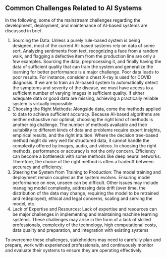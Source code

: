 ## Common Challenges Related to AI Systems

In the following, some of the mainstream challenges regarding the development, deployment, and maintenance of AI-based systems are discussed in brief.

1. Sourcing the Data: Unless a purely rule-based system is being designed, most of the current AI-based systems rely on data of some sort. Analyzing sentiments from text, recognizing a face from a random walk, and flagging a defective item from the production line are only a few examples. Sourcing the data, preprocessing it, and finally having the data of sufficient quality that can train the system and generalize the learning for better performance is a major challenge. Poor data leads to poor results. For instance, consider a chest X-ray is used for COVID diagnosis. If we are to train an AI-based system to automatically detect the symptoms and severity of the disease, we must have access to a sufficient number of varying images in sufficient quality. If either adequate data or good data are missing, achieving a practically reliable system is virtually impossible.
2. Choosing the Right Methods: Alongside data, come the methods applied to data to achieve sufficient accuracy. Because AI-based algorithms are neither exhaustive nor optimal, choosing the right kind of methods is another big challenge. The number of methods available and their suitability to different kinds of data and problems require expert insights, empirical results, and the right intuition. Where the decision tree-based method might do very well for structured data, it cannot handle the complexity offered by images, audio, and videos. In choosing the right methods, performance or accuracy is not the only concern. Efficiency can become a bottleneck with some methods like deep neural networks. Therefore, the choice of the right method is often a tradeoff between accuracy and efficiency.
3. Steering the System from Training to Production: The model training and deployment remain coupled as the system evolves. Ensuring model performance on new, unseen can be difficult. Other issues may include managing model complexity, addressing data drift (over time, the distribution of the data may change, requiring the model to be retrained and redeployed), ethical and legal concerns, scaling and serving the model, etc.
4. Lack of Expertise and Resources: Lack of expertise and resources can be major challenges in implementing and maintaining machine learning systems. These challenges may arise in the form of a lack of skilled professionals, complexity of the technology, high computational costs, data quality and preparation, and integration with existing systems

To overcome these challenges, stakeholders may need to carefully plan and prepare, work with experienced professionals, and continuously monitor and evaluate their systems to ensure they are operating effectively.
